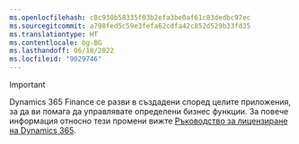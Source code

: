 ```yaml
---
ms.openlocfilehash: c8c930b58335f03b2efa3be0af61c83dedbc97ec
ms.sourcegitcommit: a798fed5c59e3fefa62cdfa42c852d529b33fd35
ms.translationtype: HT
ms.contentlocale: bg-BG
ms.lasthandoff: 06/18/2022
ms.locfileid: "9029746"
---
```

> [!IMPORTANT]
> Dynamics 365 Finance се разви в създадени според целите приложения, за да ви помага да управлявате определени бизнес функции. За повече информация относно тези промени вижте [Ръководство за лицензиране на Dynamics 365](https://mbs.microsoft.com/Files/public/365/Dynamics365LicensingGuide.pdf).
 
